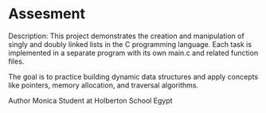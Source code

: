 # Assesment
Description:
This project demonstrates the creation and manipulation of singly and doubly linked lists in the C programming language. Each task is implemented in a separate program with its own main.c and related function files.

The goal is to practice building dynamic data structures and apply concepts like pointers, memory allocation, and traversal algorithms.

Author
Monica
Student at Holberton School Egypt